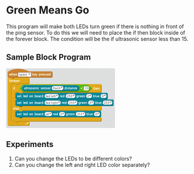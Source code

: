 # Green Means Go

This program will make both LEDs turn green if there is nothing in front of the ping sensor.  To do this we will need to place the if <CONDITION> then block inside of the
forever block.  The condition will be the if ultrasonic sensor less than 15.

## Sample Block Program

![Green to Go](./img/green-means-go.png)

## Experiments
1. Can you change the LEDs to be different colors?
2. Can you change the left and right LED color separately?
